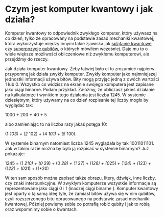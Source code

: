 # Czym jest komputer kwantowy i jak działa?

Komputer kwantowy to odpowiednik zwykłego komputer, który używasz na co dzień, tylko że opracowany na podstawie zasad mechaniki kwantowej, która wykorzystuje między innymi takie zjawiska jak [splątanie kwantowe](./whatIsAQuantumEntanglement.html) czy [superpozycje qubitów](./whatIsAQubit.html), o których mówiłem wcześniej. Daje mu to o wiele większe możliwości obliczeniowe niż zwykłemu komputerowi, ale przejdźmy do rzeczy.

Jak działa komputer kwantowy. Żeby łatwiej było ci to zrozumieć najpierw przypomnę jak działa zwykły komputer. Zwykły komputer jako najmniejszej jednostki informacji używa bitów. Bity mogą przyjąć jedną z dwóch wartości 1 lub 0. Wszystko co widzisz na ekranie swojego komputera jest zapisane jako ciągi binarne. Podam przykład. Załóżmy, że obliczasz jakieś działanie na kalkulatorze i wynikiem tego działania jest liczba 1245. W systemie dziesiętnym, który używamy na co dzień rozpisanie tej liczby mogło by wyglądać tak:

1000 + 200 + 40 + 5

albo zamieniając to na liczba razy jakaś potęga 10:

(1 *103) + (2* 102) + (4 *101) + (5* 100).

W systemie binarnym natomiast liczba 1245 wyglądała by tak 10011011101. Jak w takim razie można by było ją rozpisać w systemie binarnym?
Już pokazuje:

1245 = (1 *210) + (0* 29) + (0 *28) + (1* 27) + (1*26) + (0*25) + (1*24) + (1*23) + (1*22) + (0*21) + (1*20)  

W ten sam sposób można zapisać także obrazu, litery, dźwięk, inne liczby, czy znaki interpunkcyjne. W zwykłym komputerze wszystkie informacje są reprezentowane jako ciągi 0 i 1 (inaczej ciągi binarne ).
Komputer kwantowy jest oparty o tą samą ideę tyle, że zamiast bitów używa się w nim qubitów,  czyli rozszerzonego bitu opracowanego na podstawie zasad mechaniki kwantowej. Później powiemy sobie co potrafią robić qubity i jak to robią oraz wspomnimy sobie o kwantach.  
